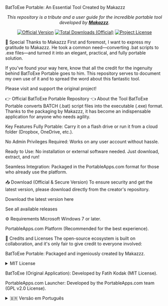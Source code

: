 BatToExe Portable: An Essential Tool Created by Makazzz
<p align="center">
<i>This repository is a tribute and a user guide for the incredible portable tool developed by <b><a href="https://github.com/Makazzz">Makazzz</a></b>.</i>
</p>

<p align="center">
<!-- All links and badges point to Makazzz's official repository -->
<a href="https://github.com/Makazzz/BatToExePortable/releases/latest"><img alt="Official Version" src="https://www.google.com/search?q=https://img.shields.io/github/v/release/Makazzz/BatToExePortable%3Fcolor%3DA4B1D8%26logo%3Dgithub%26label%3Dofficial%2520version"></a>
<a href="https://github.com/Makazzz/BatToExePortable/releases"><img alt="Total Downloads (Official)" src="https://www.google.com/search?q=https://img.shields.io/github/downloads/Makazzz/BatToExePortable/total%3Fcolor%3D1A274D%26logo%3Dgithub%26label%3Ddownloads"></a>
<a href="https://raw.githubusercontent.com/Makazzz/BatToExePortable/master/LICENSE"><img alt="Project License" src="https://www.google.com/search?q=https://img.shields.io/github/license/Makazzz/BatToExePortable%3Fcolor%3DA4B1D8%26label%3Dlicense"></a>
</p>

🙏 Special Thanks to Makazzz
First and foremost, I want to express my gratitude to Makazzz. He took a common need—converting .bat scripts to .exe files—and turned it into an elegant, practical, and fully portable solution.

If you've found your way here, know that all the credit for the ingenuity behind BatToExe Portable goes to him. This repository serves to document my own use of it and to spread the word about this fantastic tool.

Please visit and support the original project!

👉 Official BatToExe Portable Repository 👈
About the Tool
BatToExe Portable converts BATCH (.bat) script files into the executable (.exe) format. Thanks to the packaging by Makazzz, it has become an indispensable application for anyone who needs agility.

Key Features
Fully Portable: Carry it on a flash drive or run it from a cloud folder (Dropbox, OneDrive, etc.).

No Admin Privileges Required: Works on any user account without hassle.

Ready to Use: No installation or external software needed. Just download, extract, and run!

Seamless Integration: Packaged in the PortableApps.com format for those who already use the platform.

📥 Download (Official & Secure Version)
To ensure security and get the latest version, please download directly from the creator's repository.

Download the latest version here

See all available releases

⚙️ Requirements
Microsoft Windows 7 or later.

PortableApps.com Platform (Recommended for the best experience).

📜 Credits and Licenses
The open-source ecosystem is built on collaboration, and it's only fair to give credit to everyone involved:

BatToExe Portable: Packaged and ingeniously created by Makazzz.
<details>
<summary>MIT License</summary>
<pre><code>MIT License

Copyright (c) 2019 Makazzz

Permission is hereby granted, free of charge, to any person obtaining a copy
of this software and associated documentation files (the "Software"), to deal
in the Software without restriction, including without limitation the rights
to use, copy, modify, merge, publish, distribute, sublicense, and/or sell
copies of the Software, and to permit persons to whom the Software is
furnished to do so, subject to the following conditions:

The above copyright notice and this permission notice shall be included in all
copies or substantial portions of the Software.

THE SOFTWARE IS PROVIDED "AS IS", WITHOUT WARRANTY OF ANY KIND, EXPRESS OR
IMPLIED, INCLUDING BUT NOT LIMITED TO THE WARRANTIES OF MERCHANTABILITY,
FITNESS FOR A PARTICULAR PURPOSE AND NONINFRINGEMENT. IN NO EVENT SHALL THE
AUTHORS OR COPYRIGHT HOLDERS BE LIABLE FOR ANY CLAIM, DAMAGES OR OTHER
LIABILITY, WHETHER IN AN ACTION OF CONTRACT, TORT OR OTHERWISE, ARISING FROM,
OUT OF OR IN CONNECTION WITH THE SOFTWARE OR THE USE OR OTHER DEALINGS IN THE
SOFTWARE.</code></pre>
</details>

BatToExe (Original Application): Developed by Fatih Kodak (MIT License).

PortableApps.com Launcher: Developed by the PortableApps.com team (GPL v2.0 License).

<details>
<summary>🇧🇷 Versão em Português</summary>

BatToExe Portable: Uma Ferramenta Essencial Criada por Makazzz
<p align="center">
<i>Este repositório é uma homenagem e um guia de uso para a incrível ferramenta portátil desenvolvida por <b><a href="https://github.com/Makazzz">Makazzz</a></b>.</i>
</p>

🙏 Agradecimento Especial a Makazzz
Antes de tudo, quero expressar minha gratidão ao Makazzz. Ele pegou uma necessidade comum — a de converter scripts .bat para .exe — e a transformou em uma solução elegante, prática e totalmente portátil.

Se você chegou até aqui, saiba que todo o mérito da engenhosidade por trás do BatToExe Portable é dele. Este repositório serve para documentar meu uso e para divulgar essa ferramenta fantástica para mais pessoas.

Visite e apoie o projeto original!

👉 Repositório Oficial do BatToExe Portable 👈
Sobre a Ferramenta
O BatToExe Portable converte arquivos de script BATCH (.bat) para o formato executável (.exe). Graças ao empacotamento feito pelo Makazzz, ele se tornou uma aplicação indispensável para quem precisa de agilidade.

Principais Vantagens
Totalmente Portátil: Leve em um pen drive ou execute de uma pasta na nuvem (Dropbox, OneDrive, etc.).

Sem Privilégios de Administrador: Funciona em qualquer conta de usuário, sem complicações.

Pronto para Usar: Não precisa de nenhuma instalação ou software externo. É só baixar, extrair e rodar!

Integração Perfeita: Empacotado no formato PortableApps.com para quem já utiliza a plataforma.

📥 Download (Versão Oficial e Segura)
Para garantir a segurança e obter a versão mais recente, faça o download diretamente do repositório do criador.

Baixar a última versão aqui

Ver todos os lançamentos disponíveis

⚙️ Requisitos
Microsoft Windows 7 ou superior.

Plataforma PortableApps.com (Recomendado para uma melhor experiência).

📜 Créditos e Licenças
O ecossistema de software livre é feito de colaboração, e é justo dar crédito a todos os envolvidos:

BatToExe Portable: Empacotado e genializado por Makazzz.
<details>
<summary>Licença MIT</summary>
<pre><code>MIT License

Copyright (c) 2019 Makazzz

Permission is hereby granted, free of charge, to any person obtaining a copy
of this software and associated documentation files (the "Software"), to deal
in the Software without restriction, including without limitation the rights
to use, copy, modify, merge, publish, distribute, sublicense, and/or sell
copies of the Software, and to permit persons to whom the Software is
furnished to do so, subject to the following conditions:

The above copyright notice and this permission notice shall be included in all
copies or substantial portions of the Software.

THE SOFTWARE IS PROVIDED "AS IS", WITHOUT WARRANTY OF ANY KIND, EXPRESS OR
IMPLIED, INCLUDING BUT NOT LIMITED TO THE WARRANTIES OF MERCHANTABILITY,
FITNESS FOR A PARTICULAR PURPOSE AND NONINFRINGEMENT. IN NO EVENT SHALL THE
AUTHORS OR COPYRIGHT HOLDERS BE LIABLE FOR ANY CLAIM, DAMAGES OR OTHER
LIABILITY, WHETHER IN AN ACTION OF CONTRACT, TORT OR OTHERWISE, ARISING FROM,
OUT OF OR IN CONNECTION WITH THE SOFTWARE OR THE USE OR OTHER DEALINGS IN THE
SOFTWARE.</code></pre>
</details>

BatToExe (Aplicação Original): Desenvolvido por Fatih Kodak (Licença MIT).

Launcher PortableApps.com: Desenvolvido pela equipe do PortableApps.com (Licença GPL v2.0).

</details>
